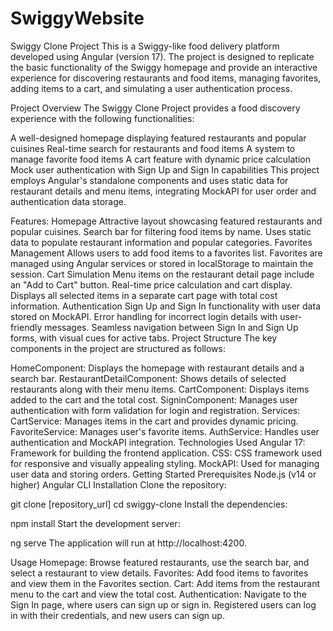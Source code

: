 # SwiggyWebsite

Swiggy Clone Project
This is a Swiggy-like food delivery platform developed using Angular (version 17). The project is designed to replicate the basic functionality of the Swiggy homepage and provide an interactive experience for discovering restaurants and food items, managing favorites, adding items to a cart, and simulating a user authentication process.

Project Overview
The Swiggy Clone Project provides a food discovery experience with the following functionalities:

A well-designed homepage displaying featured restaurants and popular cuisines
Real-time search for restaurants and food items
A system to manage favorite food items
A cart feature with dynamic price calculation
Mock user authentication with Sign Up and Sign In capabilities
This project employs Angular's standalone components and uses static data for restaurant details and menu items, integrating MockAPI for user order and authentication data storage.

Features:
Homepage
Attractive layout showcasing featured restaurants and popular cuisines.
Search bar for filtering food items by name.
Uses static data to populate restaurant information and popular categories.
Favorites Management
Allows users to add food items to a favorites list.
Favorites are managed using Angular services or stored in localStorage to maintain the session.
Cart Simulation
Menu items on the restaurant detail page include an "Add to Cart" button.
Real-time price calculation and cart display.
Displays all selected items in a separate cart page with total cost information.
Authentication
Sign Up and Sign In functionality with user data stored on MockAPI.
Error handling for incorrect login details with user-friendly messages.
Seamless navigation between Sign In and Sign Up forms, with visual cues for active tabs.
Project Structure
The key components in the project are structured as follows:

HomeComponent: Displays the homepage with restaurant details and a search bar.
RestaurantDetailComponent: Shows details of selected restaurants along with their menu items.
CartComponent: Displays items added to the cart and the total cost.
SigninComponent: Manages user authentication with form validation for login and registration.
Services:
CartService: Manages items in the cart and provides dynamic pricing.
FavoriteService: Manages user's favorite items.
AuthService: Handles user authentication and MockAPI integration.
Technologies Used
Angular 17: Framework for building the frontend application.
 CSS: CSS framework used for responsive and visually appealing styling.
MockAPI: Used for managing user data and storing orders.
Getting Started
Prerequisites
Node.js (v14 or higher)
Angular CLI
Installation
Clone the repository:


git clone [repository_url]
cd swiggy-clone
Install the dependencies:


npm install
Start the development server:


ng serve
The application will run at http://localhost:4200.

Usage
Homepage: Browse featured restaurants, use the search bar, and select a restaurant to view details.
Favorites: Add food items to favorites and view them in the Favorites section.
Cart: Add items from the restaurant menu to the cart and view the total cost.
Authentication: Navigate to the Sign In page, where users can sign up or sign in. Registered users can log in with their credentials, and new users can sign up.

